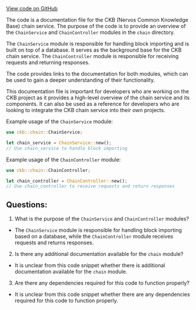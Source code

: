 [View code on GitHub](https://github.com/nervosnetwork/ckb/chain/src/lib.rs)

The code is a documentation file for the CKB (Nervos Common Knowledge Base) chain service. The purpose of the code is to provide an overview of the `ChainService` and `ChainController` modules in the `chain` directory. 

The `ChainService` module is responsible for handling block importing and is built on top of a database. It serves as the background base for the CKB chain service. The `ChainController` module is responsible for receiving requests and returning responses. 

The code provides links to the documentation for both modules, which can be used to gain a deeper understanding of their functionality. 

This documentation file is important for developers who are working on the CKB project as it provides a high-level overview of the chain service and its components. It can also be used as a reference for developers who are looking to integrate the CKB chain service into their own projects. 

Example usage of the `ChainService` module:

```rust
use ckb::chain::ChainService;

let chain_service = ChainService::new();
// Use chain_service to handle block importing
```

Example usage of the `ChainController` module:

```rust
use ckb::chain::ChainController;

let chain_controller = ChainController::new();
// Use chain_controller to receive requests and return responses
```
## Questions: 
 1. What is the purpose of the `ChainService` and `ChainController` modules?
- The `ChainService` module is responsible for handling block importing based on a database, while the `ChainController` module receives requests and returns responses.
2. Is there any additional documentation available for the `chain` module?
- It is unclear from this code snippet whether there is additional documentation available for the `chain` module.
3. Are there any dependencies required for this code to function properly?
- It is unclear from this code snippet whether there are any dependencies required for this code to function properly.